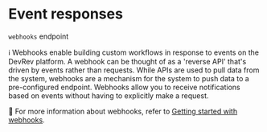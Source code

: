 # Event responses

`webhooks` endpoint

ℹ️ Webhooks enable building custom workflows in response to events on the DevRev platform. A webhook can be thought of as a 'reverse API' that's driven by events rather than requests. While APIs are used to pull data from the system, webhooks are a mechanism for the system to push data to a pre-configured endpoint. Webhooks allow you to receive notifications based on events without having to explicitly make a request.

📌 For more information about webhooks, refer to [Getting started with webhooks](/public/guides/webhooks).